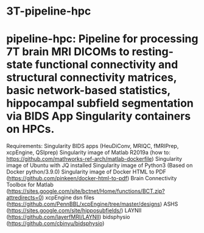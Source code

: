 # 3T-pipeline-hpc
# pipeline-hpc: Pipeline for processing 7T brain MRI DICOMs to resting-state functional connectivity and structural connectivity matrices, basic network-based statistics, hippocampal subfield segmentation via BIDS App Singularity containers on HPCs. 

Requirements: Singularity BIDS apps (HeuDiConv, MRIQC, fMRIPrep, xcpEngine, QSIprep) Singularity image of Matlab R2019a (how to: https://github.com/mathworks-ref-arch/matlab-dockerfile) Singularity image of Ubuntu with JQ installed Singularity image of Python3 (Based on Docker python/3.9.0) Singularity image of Docker HTML to PDF (https://github.com/pinkeen/docker-html-to-pdf) Brain Connectivity Toolbox for Matlab (https://sites.google.com/site/bctnet/Home/functions/BCT.zip?attredirects=0) xcpEngine dsn files (https://github.com/PennBBL/xcpEngine/tree/master/designs) ASHS (https://sites.google.com/site/hipposubfields/) LAYNII (https://github.com/layerfMRI/LAYNII) bidsphysio (https://github.com/cbinyu/bidsphysio)

